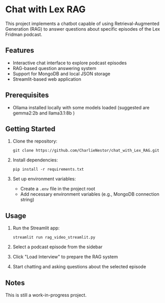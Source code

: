# Chat with Lex RAG

This project implements a chatbot capable of using Retrieval-Augmented Generation (RAG) to answer questions about specific episodes of the Lex Fridman podcast.

## Features

- Interactive chat interface to explore podcast episodes
- RAG-based question answering system
- Support for MongoDB and local JSON storage
- Streamlit-based web application


## Prerequisites

- Ollama installed locally with some models loaded (suggested are gemma2:2b and llama3.1:8b )


## Getting Started

1. Clone the repository:
   ```
   git clone https://github.com/CharlieNestor/chat_with_Lex_RAG.git
   ```

2. Install dependencies:
   ```
   pip install -r requirements.txt
   ```

3. Set up environment variables:
   - Create a `.env` file in the project root
   - Add necessary environment variables (e.g., MongoDB connection string)


## Usage

1. Run the Streamlit app:
   ```
   streamlit run rag_video_streamlit.py
   ```

2. Select a podcast episode from the sidebar
3. Click "Load Interview" to prepare the RAG system
4. Start chatting and asking questions about the selected episode


## Notes

This is still a work-in-progress project.